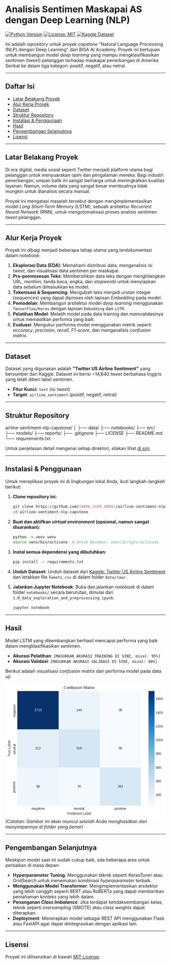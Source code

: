 # Analisis Sentimen Maskapai AS dengan Deep Learning (NLP)

[![Python Version](https://img.shields.io/badge/Python-3.9-blue.svg)](https://www.python.org/)
[![License: MIT](https://img.shields.io/badge/License-MIT-yellow.svg)](https://opensource.org/licenses/MIT)
[![Kaggle Dataset](https://img.shields.io/badge/Dataset-Kaggle-blue.svg)](https://www.kaggle.com/datasets/crowdflower/twitter-airline-sentiment)

Ini adalah *repository* untuk proyek *capstone* "Natural Language Processing (NLP) dengan Deep Learning" dari BISA AI Academy. Proyek ini bertujuan untuk membangun model *deep learning* yang mampu mengklasifikasikan sentimen (*tweet*) pelanggan terhadap maskapai penerbangan di Amerika Serikat ke dalam tiga kategori: positif, negatif, atau netral.

---

##  Daftar Isi

*   [Latar Belakang Proyek](#latar-belakang-proyek)
*   [Alur Kerja Proyek](#alur-kerja-proyek)
*   [Dataset](#dataset)
*   [Struktur Repository](#struktur-repository)
*   [Instalasi & Penggunaan](#instalasi--penggunaan)
*   [Hasil](#hasil)
*   [Pengembangan Selanjutnya](#pengembangan-selanjutnya)
*   [Lisensi](#lisensi)

---

## Latar Belakang Proyek

Di era digital, media sosial seperti Twitter menjadi platform utama bagi pelanggan untuk menyuarakan opini dan pengalaman mereka. Bagi industri penerbangan, umpan balik ini sangat berharga untuk meningkatkan kualitas layanan. Namun, volume data yang sangat besar membuatnya tidak mungkin untuk dianalisis secara manual.

Proyek ini mengatasi masalah tersebut dengan mengimplementasikan model *Long Short-Term Memory* (LSTM), sebuah arsitektur *Recurrent Neural Network* (RNN), untuk mengotomatisasi proses analisis sentimen *tweet* pelanggan.

---

## Alur Kerja Proyek

Proyek ini dibagi menjadi beberapa tahap utama yang terdokumentasi dalam *notebook*:

1.  **Eksplorasi Data (EDA)**: Memahami distribusi data, menganalisis isi *tweet*, dan visualisasi data sentimen per maskapai.
2.  **Pra-pemrosesan Teks**: Membersihkan data teks dengan menghilangkan URL, *mention*, tanda baca, angka, dan *stopwords* untuk menyiapkan data sebelum dimasukkan ke model.
3.  **Tokenisasi & Sequencing**: Mengubah teks menjadi urutan integer (*sequences*) yang dapat diproses oleh lapisan *Embedding* pada model.
4.  **Pemodelan**: Membangun arsitektur model *deep learning* menggunakan `TensorFlow/Keras` dengan lapisan `Embedding` dan `LSTM`.
5.  **Pelatihan Model**: Melatih model pada data training dan memvalidasinya untuk memastikan performa yang baik.
6.  **Evaluasi**: Mengukur performa model menggunakan metrik seperti *accuracy*, *precision*, *recall*, *F1-score*, dan menganalisis *confusion matrix*.

---

## Dataset

Dataset yang digunakan adalah **"Twitter US Airline Sentiment"** yang bersumber dari Kaggle. Dataset ini berisi ~14,640 *tweet* berbahasa Inggris yang telah diberi label sentimen.

*   **Fitur Kunci**: `text` (isi *tweet*)
*   **Target**: `airline_sentiment` (positif, negatif, netral)

---

## Struktur Repository

airline-sentiment-nlp-capstone/
│
├── data/
├── notebooks/
├── src/
├── models/
├── reports/
├── .gitignore
├── LICENSE
├── README.md
└── requirements.txt


Untuk penjelasan detail mengenai setiap direktori, silakan lihat [di sini](#penjelasan-struktur). <!-- Atau Anda bisa menyalin penjelasan dari atas -->

---

## Instalasi & Penggunaan

Untuk mereplikasi proyek ini di lingkungan lokal Anda, ikuti langkah-langkah berikut:

1.  **Clone repository ini:**
    ```bash
    git clone https://github.com/[NAMA_USER_ANDA]/airline-sentiment-nlp-capstone.git
    cd airline-sentiment-nlp-capstone
    ```

2.  **Buat dan aktifkan *virtual environment* (opsional, namun sangat disarankan):**
    ```bash
    python -m venv venv
    source venv/bin/activate  # Untuk Windows: venv\Scripts\activate
    ```

3.  **Instal semua dependensi yang dibutuhkan:**
    ```bash
    pip install -r requirements.txt
    ```

4.  **Unduh Dataset:**
    Unduh dataset dari [Kaggle: Twitter US Airline Sentiment](https://www.kaggle.com/datasets/crowdflower/twitter-airline-sentiment) dan letakkan file `Tweets.csv` di dalam folder `data/raw/`.

5.  **Jalankan Jupyter Notebook:**
    Buka dan jalankan *notebook* di dalam folder `notebooks/` secara berurutan, dimulai dari `1.0_data_exploration_and_preprocessing.ipynb`.
    ```bash
    jupyter notebook
    ```

---

## Hasil

Model LSTM yang dikembangkan berhasil mencapai performa yang baik dalam mengklasifikasikan sentimen.

*   **Akurasi Pelatihan**: `[MASUKKAN AKURASI TRAINING DI SINI, misal: 95%]`
*   **Akurasi Validasi**: `[MASUKKAN AKURASI VALIDASI DI SINI, misal: 88%]`

Berikut adalah visualisasi *confusion matrix* dari performa model pada data uji:

![Confusion Matrix](reports/figures/confusion_matrix.png)
*(Catatan: Gambar ini akan muncul setelah Anda menghasilkan dan menyimpannya di folder yang benar)*

---

## Pengembangan Selanjutnya

Meskipun model saat ini sudah cukup baik, ada beberapa area untuk perbaikan di masa depan:
*   **Hyperparameter Tuning**: Menggunakan teknik seperti KerasTuner atau GridSearch untuk menemukan kombinasi *hyperparameter* terbaik.
*   **Menggunakan Model Transformer**: Mengimplementasikan arsitektur yang lebih canggih seperti BERT atau RoBERTa yang dapat memberikan pemahaman konteks yang lebih dalam.
*   **Penanganan *Class Imbalance***: Jika terdapat ketidakseimbangan kelas, teknik seperti *oversampling* (SMOTE) atau *class weights* dapat diterapkan.
*   **Deployment**: Menerapkan model sebagai REST API menggunakan Flask atau FastAPI agar dapat diintegrasikan dengan aplikasi lain.

---

## Lisensi

Proyek ini dilisensikan di bawah [MIT License](LICENSE).
